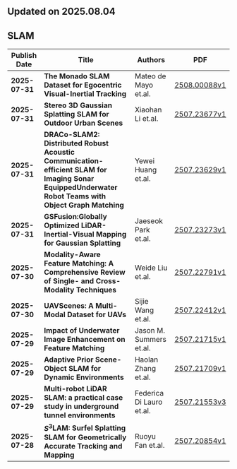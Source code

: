 ## Updated on 2025.08.04

## SLAM

|Publish Date|Title|Authors|PDF|
|---|---|---|---|
|**2025-07-31**|**The Monado SLAM Dataset for Egocentric Visual-Inertial Tracking**|Mateo de Mayo et.al.|[2508.00088v1](http://arxiv.org/abs/2508.00088v1)|
|**2025-07-31**|**Stereo 3D Gaussian Splatting SLAM for Outdoor Urban Scenes**|Xiaohan Li et.al.|[2507.23677v1](http://arxiv.org/abs/2507.23677v1)|
|**2025-07-31**|**DRACo-SLAM2: Distributed Robust Acoustic Communication-efficient SLAM for Imaging Sonar EquippedUnderwater Robot Teams with Object Graph Matching**|Yewei Huang et.al.|[2507.23629v1](http://arxiv.org/abs/2507.23629v1)|
|**2025-07-31**|**GSFusion:Globally Optimized LiDAR-Inertial-Visual Mapping for Gaussian Splatting**|Jaeseok Park et.al.|[2507.23273v1](http://arxiv.org/abs/2507.23273v1)|
|**2025-07-30**|**Modality-Aware Feature Matching: A Comprehensive Review of Single- and Cross-Modality Techniques**|Weide Liu et.al.|[2507.22791v1](http://arxiv.org/abs/2507.22791v1)|
|**2025-07-30**|**UAVScenes: A Multi-Modal Dataset for UAVs**|Sijie Wang et.al.|[2507.22412v1](http://arxiv.org/abs/2507.22412v1)|
|**2025-07-29**|**Impact of Underwater Image Enhancement on Feature Matching**|Jason M. Summers et.al.|[2507.21715v1](http://arxiv.org/abs/2507.21715v1)|
|**2025-07-29**|**Adaptive Prior Scene-Object SLAM for Dynamic Environments**|Haolan Zhang et.al.|[2507.21709v1](http://arxiv.org/abs/2507.21709v1)|
|**2025-07-29**|**Multi-robot LiDAR SLAM: a practical case study in underground tunnel environments**|Federica Di Lauro et.al.|[2507.21553v3](http://arxiv.org/abs/2507.21553v3)|
|**2025-07-28**|**$S^3$LAM: Surfel Splatting SLAM for Geometrically Accurate Tracking and Mapping**|Ruoyu Fan et.al.|[2507.20854v1](http://arxiv.org/abs/2507.20854v1)|

